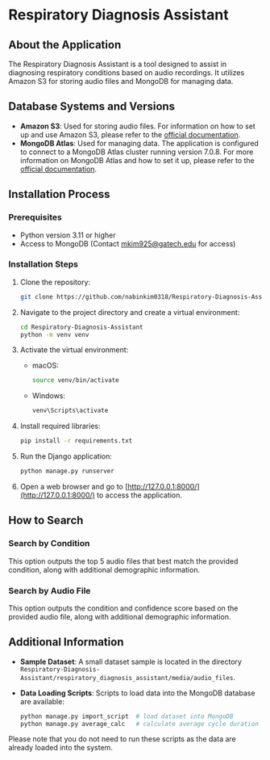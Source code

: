 # Respiratory Diagnosis Assistant

## About the Application

The Respiratory Diagnosis Assistant is a tool designed to assist in diagnosing respiratory conditions based on audio recordings. It utilizes Amazon S3 for storing audio files and MongoDB for managing data.

## Database Systems and Versions

- **Amazon S3**: Used for storing audio files. For information on how to set up and use Amazon S3, please refer to the [official documentation](https://docs.aws.amazon.com/AmazonS3/latest/userguide/Welcome.html).
- **MongoDB Atlas**: Used for managing data. The application is configured to connect to a MongoDB Atlas cluster running version 7.0.8. For more information on MongoDB Atlas and how to set it up, please refer to the [official documentation](https://docs.atlas.mongodb.com/).

## Installation Process

### Prerequisites
- Python version 3.11 or higher
- Access to MongoDB (Contact mkim925@gatech.edu for access)

### Installation Steps

1. Clone the repository:

    ```bash
    git clone https://github.com/nabinkim0318/Respiratory-Diagnosis-Assistant.git
    ```

2. Navigate to the project directory and create a virtual environment:

    ```bash
    cd Respiratory-Diagnosis-Assistant
    python -m venv venv
    ```

3. Activate the virtual environment:
   
   - macOS:
     ```bash
     source venv/bin/activate
     ```
   - Windows:
     ```bash
     venv\Scripts\activate
     ```

4. Install required libraries:

    ```bash
    pip install -r requirements.txt
    ```

5. Run the Django application:

    ```bash
    python manage.py runserver
    ```

6. Open a web browser and go to [http://127.0.0.1:8000/](http://127.0.0.1:8000/) to access the application.

## How to Search

### Search by Condition

This option outputs the top 5 audio files that best match the provided condition, along with additional demographic information.

### Search by Audio File

This option outputs the condition and confidence score based on the provided audio file, along with additional demographic information.

## Additional Information

- **Sample Dataset**: A small dataset sample is located in the directory `Respiratory-Diagnosis-Assistant/respiratory_diagnosis_assistant/media/audio_files`.
- **Data Loading Scripts**: Scripts to load data into the MongoDB database are available:

    ```bash
    python manage.py import_script  # load dataset into MongoDB
    python manage.py average_calc   # calculate average cycle duration
    ```

Please note that you do not need to run these scripts as the data are already loaded into the system.
